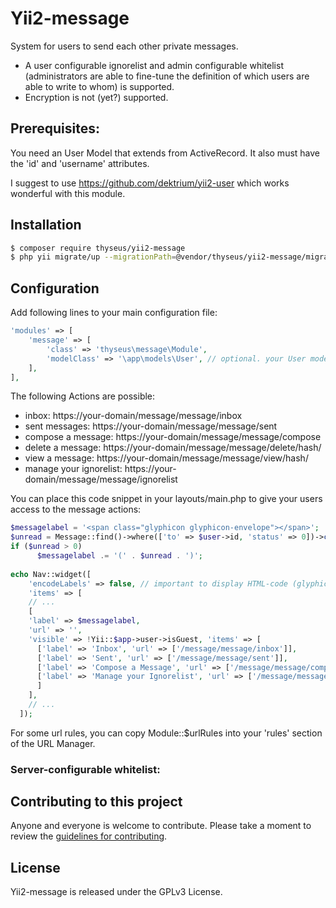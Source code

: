# Yii2-message

System for users to send each other private messages.
- A user configurable ignorelist and admin configurable whitelist (administrators are able to fine-tune 
the definition of which users are able to write to whom) is supported.
- Encryption is not (yet?) supported.

## Prerequisites:

You need an User Model that extends from ActiveRecord.
It also must have the 'id' and 'username' attributes.

I suggest to use https://github.com/dektrium/yii2-user which
works wonderful with this module.

## Installation

```bash
$ composer require thyseus/yii2-message
$ php yii migrate/up --migrationPath=@vendor/thyseus/yii2-message/migrations
```

## Configuration

Add following lines to your main configuration file:

```php
'modules' => [
    'message' => [
        'class' => 'thyseus\message\Module',
        'modelClass' => '\app\models\User', // optional. your User model. Needs to be ActiveRecord.
    ],
],
```

The following Actions are possible:

* inbox: https://your-domain/message/message/inbox
* sent messages: https://your-domain/message/message/sent
* compose a message: https://your-domain/message/message/compose
* delete a message: https://your-domain/message/message/delete/hash/<hash>
* view a message: https://your-domain/message/message/view/hash/<hash>
* manage your ignorelist: https://your-domain/message/message/ignorelist

You can place this code snippet in your layouts/main.php to give your users access
to the message actions:

```php
$messagelabel = '<span class="glyphicon glyphicon-envelope"></span>';
$unread = Message::find()->where(['to' => $user->id, 'status' => 0])->count();
if ($unread > 0)
      $messagelabel .= '(' . $unread . ')';
      
echo Nav::widget([
    'encodeLabels' => false, // important to display HTML-code (glyphicons)
    'items' => [
    // ...
    [
    'label' => $messagelabel,
    'url' => '',
    'visible' => !Yii::$app->user->isGuest, 'items' => [
      ['label' => 'Inbox', 'url' => ['/message/message/inbox']],
      ['label' => 'Sent', 'url' => ['/message/message/sent']],
      ['label' => 'Compose a Message', 'url' => ['/message/message/compose']],
      ['label' => 'Manage your Ignorelist', 'url' => ['/message/message/ignorelist']],
      ]
    ],
    // ...
  ]);
```

For some url rules, you can copy Module::$urlRules into your 'rules' section of
the URL Manager.

### Server-configurable whitelist:



## Contributing to this project

Anyone and everyone is welcome to contribute. Please take a moment to
review the [guidelines for contributing](.github/CONTRIBUTING.md).

## License

Yii2-message is released under the GPLv3 License.
